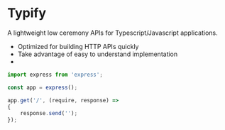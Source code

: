 # Typify

A lightweight low ceremony APIs for Typescript/Javascript applications.

- Optimized for building HTTP APIs quickly
- Take advantage of easy to understand implementation
- 
```TypeScript
import express from 'express';

const app = express();

app.get('/', (require, response) =>
{
    response.send('');
});
```
